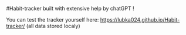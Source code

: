 #Habit-tracker built with extensive help by chatGPT ! 

You can test the tracker yourself here: https://lubka024.github.io/Habit-tracker/ (all data stored localy)
